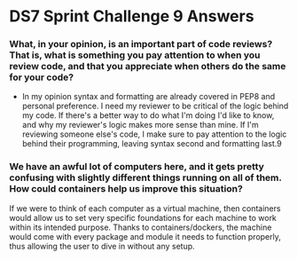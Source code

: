 # DS7 Sprint Challenge 9 Answers

### What, in your opinion, is an important part of code reviews? That is, what is something you pay attention to when you review code, and that you appreciate when others do the same for your code?

- In my opinion syntax and formatting are already covered in PEP8 and personal preference. I need my reviewer to be critical of the logic behind my code.
If there's a better way to do what I'm doing I'd like to know, and why my reviewer's logic makes more sense than mine.
If I'm reviewing someone else's code, I make sure to pay attention to the logic behind their programming, leaving syntax second and formatting last.9

### We have an awful lot of computers here, and it gets pretty confusing with slightly different things running on all of them. How could containers help us improve this situation?
If we were to think of each computer as a virtual machine, then containers would allow us to set very specific foundations for each machine to work within its intended purpose.
Thanks to containers/dockers, the machine would come with every package and module it needs to function properly, thus allowing the user to dive in without any setup.